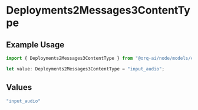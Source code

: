 # Deployments2Messages3ContentType

## Example Usage

```typescript
import { Deployments2Messages3ContentType } from "@orq-ai/node/models/components";

let value: Deployments2Messages3ContentType = "input_audio";
```

## Values

```typescript
"input_audio"
```